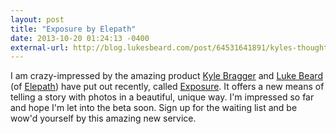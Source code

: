 ```yaml
---
layout: post
title: "Exposure by Elepath"
date: 2013-10-20 01:24:13 -0400
external-url: http://blog.lukesbeard.com/post/64531641891/kyles-thoughts-on-the-beta-for-my-first-elepath
---
```


I am crazy-impressed by the amazing product [Kyle Bragger][] and [Luke Beard][]
(of [Elepath][]) have put out recently, called [Exposure][]. It offers a new
means of telling a story with photos in a beautiful, unique way. I'm impressed
so far and hope I'm let into the beta soon. Sign up for the waiting list and be
wow'd yourself by this amazing new service.

[Kyle Bragger]: http://kyle.io/
[Luke Beard]: http://lukesbeard.com/
[Elepath]: http://www.elepath.com/
[Exposure]: http://exposure.so/
